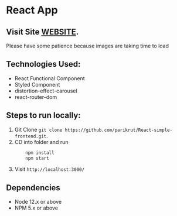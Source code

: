 React App 
=========
## Visit Site [WEBSITE](https://quirky-mccarthy-1d540d.netlify.app/).
Please have some patience because images are taking time to load

## Technologies Used:
- React Functional Component
- Styled Component
- distortion-effect-carousel
- react-router-dom

## Steps to run locally: 

1. Git Clone `git clone https://github.com/parikrut/React-simple-frontend.git`.
2. CD into folder and run
    ```javascript
        npm install
        npm start
    ```
3. Visit `http://localhost:3000/`

## Dependencies

- Node 12.x or above
- NPM 5.x or above
